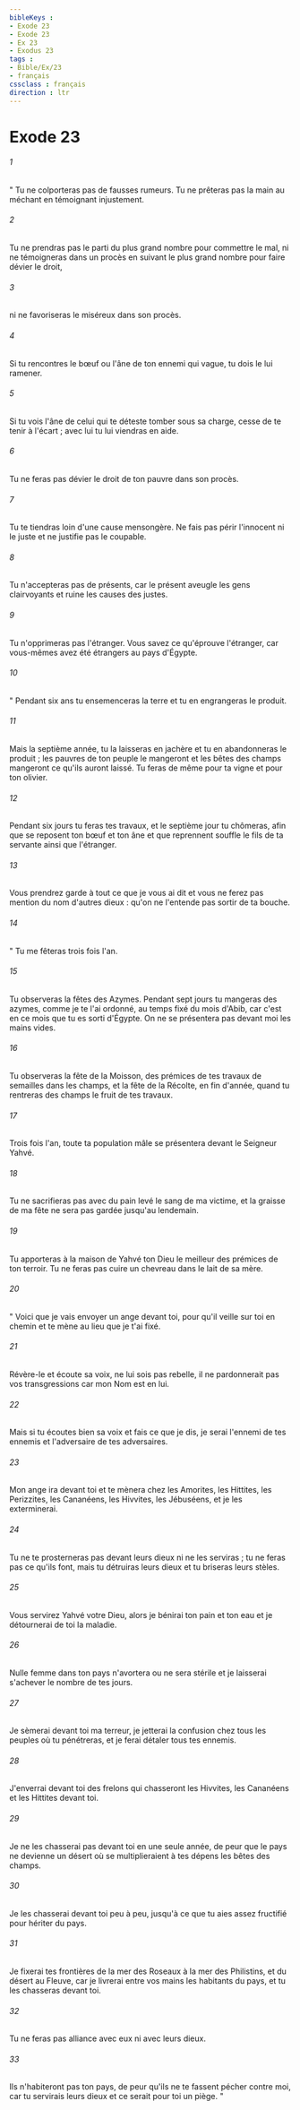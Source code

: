 ```yaml
---
bibleKeys : 
- Exode 23
- Exode 23
- Ex 23
- Exodus 23
tags : 
- Bible/Ex/23
- français
cssclass : français
direction : ltr
---
```


# Exode 23

###### 1
" Tu ne colporteras pas de fausses rumeurs. Tu ne prêteras pas la main au méchant en témoignant injustement. 
###### 2
Tu ne prendras pas le parti du plus grand nombre pour commettre le mal, ni ne témoigneras dans un procès en suivant le plus grand nombre pour faire dévier le droit, 
###### 3
ni ne favoriseras le miséreux dans son procès. 
###### 4
Si tu rencontres le bœuf ou l'âne de ton ennemi qui vague, tu dois le lui ramener. 
###### 5
Si tu vois l'âne de celui qui te déteste tomber sous sa charge, cesse de te tenir à l'écart ; avec lui tu lui viendras en aide. 
###### 6
Tu ne feras pas dévier le droit de ton pauvre dans son procès. 
###### 7
Tu te tiendras loin d'une cause mensongère. Ne fais pas périr l'innocent ni le juste et ne justifie pas le coupable. 
###### 8
Tu n'accepteras pas de présents, car le présent aveugle les gens clairvoyants et ruine les causes des justes. 
###### 9
Tu n'opprimeras pas l'étranger. Vous savez ce qu'éprouve l'étranger, car vous-mêmes avez été étrangers au pays d'Égypte. 
###### 10
" Pendant six ans tu ensemenceras la terre et tu en engrangeras le produit. 
###### 11
Mais la septième année, tu la laisseras en jachère et tu en abandonneras le produit ; les pauvres de ton peuple le mangeront et les bêtes des champs mangeront ce qu'ils auront laissé. Tu feras de même pour ta vigne et pour ton olivier. 
###### 12
Pendant six jours tu feras tes travaux, et le septième jour tu chômeras, afin que se reposent ton bœuf et ton âne et que reprennent souffle le fils de ta servante ainsi que l'étranger. 
###### 13
Vous prendrez garde à tout ce que je vous ai dit et vous ne ferez pas mention du nom d'autres dieux : qu'on ne l'entende pas sortir de ta bouche. 
###### 14
" Tu me fêteras trois fois l'an. 
###### 15
Tu observeras la fêtes des Azymes. Pendant sept jours tu mangeras des azymes, comme je te l'ai ordonné, au temps fixé du mois d'Abib, car c'est en ce mois que tu es sorti d'Égypte. On ne se présentera pas devant moi les mains vides. 
###### 16
Tu observeras la fête de la Moisson, des prémices de tes travaux de semailles dans les champs, et la fête de la Récolte, en fin d'année, quand tu rentreras des champs le fruit de tes travaux. 
###### 17
Trois fois l'an, toute ta population mâle se présentera devant le Seigneur Yahvé. 
###### 18
Tu ne sacrifieras pas avec du pain levé le sang de ma victime, et la graisse de ma fête ne sera pas gardée jusqu'au lendemain. 
###### 19
Tu apporteras à la maison de Yahvé ton Dieu le meilleur des prémices de ton terroir. Tu ne feras pas cuire un chevreau dans le lait de sa mère. 
###### 20
" Voici que je vais envoyer un ange devant toi, pour qu'il veille sur toi en chemin et te mène au lieu que je t'ai fixé. 
###### 21
Révère-le et écoute sa voix, ne lui sois pas rebelle, il ne pardonnerait pas vos transgressions car mon Nom est en lui. 
###### 22
Mais si tu écoutes bien sa voix et fais ce que je dis, je serai l'ennemi de tes ennemis et l'adversaire de tes adversaires. 
###### 23
Mon ange ira devant toi et te mènera chez les Amorites, les Hittites, les Perizzites, les Cananéens, les Hivvites, les Jébuséens, et je les exterminerai. 
###### 24
Tu ne te prosterneras pas devant leurs dieux ni ne les serviras ; tu ne feras pas ce qu'ils font, mais tu détruiras leurs dieux et tu briseras leurs stèles. 
###### 25
Vous servirez Yahvé votre Dieu, alors je bénirai ton pain et ton eau et je détournerai de toi la maladie. 
###### 26
Nulle femme dans ton pays n'avortera ou ne sera stérile et je laisserai s'achever le nombre de tes jours. 
###### 27
Je sèmerai devant toi ma terreur, je jetterai la confusion chez tous les peuples où tu pénétreras, et je ferai détaler tous tes ennemis. 
###### 28
J'enverrai devant toi des frelons qui chasseront les Hivvites, les Cananéens et les Hittites devant toi. 
###### 29
Je ne les chasserai pas devant toi en une seule année, de peur que le pays ne devienne un désert où se multiplieraient à tes dépens les bêtes des champs. 
###### 30
Je les chasserai devant toi peu à peu, jusqu'à ce que tu aies assez fructifié pour hériter du pays. 
###### 31
Je fixerai tes frontières de la mer des Roseaux à la mer des Philistins, et du désert au Fleuve, car je livrerai entre vos mains les habitants du pays, et tu les chasseras devant toi. 
###### 32
Tu ne feras pas alliance avec eux ni avec leurs dieux. 
###### 33
Ils n'habiteront pas ton pays, de peur qu'ils ne te fassent pécher contre moi, car tu servirais leurs dieux et ce serait pour toi un piège. "
